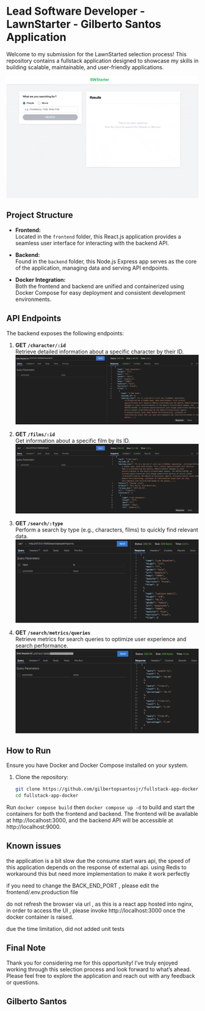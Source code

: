 # Lead Software Developer - LawnStarter - Gilberto Santos Application

Welcome to my submission for the LawnStarted selection process! This repository contains a fullstack application designed to showcase my skills in building scalable, maintainable, and user-friendly applications.

![alt text](./backend/images/chrome-capture-2024-12-3.gif)

## Project Structure

- **Frontend:**  
  Located in the `frontend` folder, this React.js application provides a seamless user interface for interacting with the backend API.

- **Backend:**  
  Found in the `backend` folder, this Node.js Express app serves as the core of the application, managing data and serving API endpoints.

- **Docker Integration:**  
  Both the frontend and backend are unified and containerized using Docker Compose for easy deployment and consistent development environments.

## API Endpoints

The backend exposes the following endpoints:

1. **GET `/character/:id`**  
    Retrieve detailed information about a specific character by their ID.
   ![alt text](./backend/images/find-character.png)

2. **GET `/films/:id`**  
   Get information about a specific film by its ID.
   ![alt text](./backend/images/find-films.png)

3. **GET `/search/:type`**  
   Perform a search by type (e.g., characters, films) to quickly find relevant data.
   ![alt text](./backend/images/find-all-people.png)

4. **GET `/search/metrics/queries`**  
   Retrieve metrics for search queries to optimize user experience and search performance.
   ![alt text](./backend/images/metrics.png)

## How to Run

Ensure you have Docker and Docker Compose installed on your system.

1. Clone the repository:
   ```bash
   git clone https://github.com/gilbertopsantosjr/fullstack-app-docker
   cd fullstack-app-docker
   ```

Run `docker compose build` then `docker compose up -d` to build and start the containers for both the frontend and backend.
The frontend will be available at http://localhost:3000, and the backend API will be accessible at http://localhost:9000.

## Known issues

the application is a bit slow due the consume start wars api, the speed of this application depends on the response of external api. using Redis to workaround this but need more implementation to make it work perfectly

if you need to change the BACK_END_PORT , please edit the frontend/.env.production file

do not refresh the browser via url , as this is a react app hosted into nginx, in order to access the UI , please invoke
http://localhost:3000 once the docker container is raised.

due the time limitation, did not added unit tests

## Final Note

Thank you for considering me for this opportunity! I’ve truly enjoyed working through this selection process and look forward to what’s ahead. Please feel free to explore the application and reach out with any feedback or questions.

## Gilberto Santos
